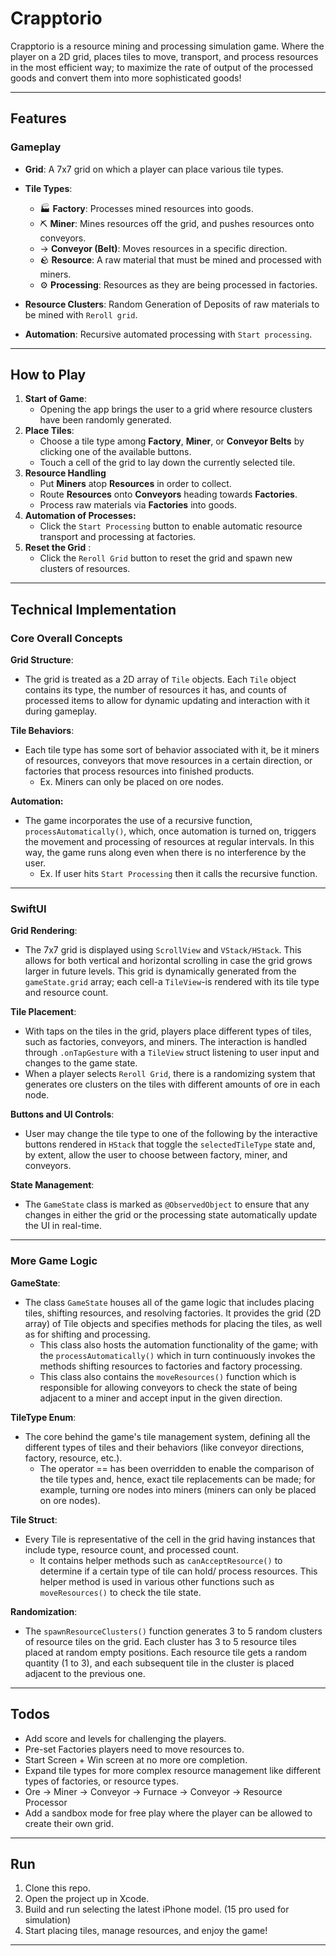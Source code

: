 # **Crapptorio**

Crapptorio is a resource mining and processing simulation game. Where the player on a 2D grid, places tiles to move, transport, and process resources in the most efficient way; to maximize the rate of output of the processed goods and convert them into more sophisticated goods!

---
## Features

### Gameplay

- **Grid**: A 7x7 grid on which a player can place various tile types.

- **Tile Types**:
    - 🏭 **Factory**: Processes mined resources into goods.
    - ⛏️ **Miner**: Mines resources off the grid, and pushes resources onto conveyors.
    - →  **Conveyor (Belt)**: Moves resources in a specific direction.
    - 🪨 **Resource**: A raw material that must be mined and processed with miners.
    - ⚙️ **Processing**: Resources as they are being processed in factories.

- **Resource Clusters**: Random Generation of Deposits of raw materials to be mined with `Reroll grid`.
- **Automation**: Recursive automated processing with `Start processing`.

---

## How to Play

1. **Start of Game**:
	- Opening the app brings the user to a grid where resource clusters have been randomly generated.
2. **Place Tiles**:
	- Choose a tile type among **Factory**, **Miner**, or **Conveyor Belts** by clicking one of the available buttons.
    - Touch a cell of the grid to lay down the currently selected tile.
3. **Resource Handling**
    - Put **Miners** atop **Resources** in order to collect.
    - Route **Resources** onto **Conveyors** heading towards **Factories**.
    - Process raw materials via **Factories** into goods.
4. **Automation of Processes:**
    - Click the `Start Processing` button to enable automatic resource transport and processing at factories.
5. **Reset the Grid** :
    - Click the `Reroll Grid` button to reset the grid and spawn new clusters of resources.

---

## Technical Implementation

### Core Overall Concepts

**Grid Structure**:
- The grid is treated as a 2D array of `Tile` objects. Each `Tile` object contains its type, the number of resources it has, and counts of processed items to allow for dynamic updating and interaction with it during gameplay.

**Tile Behaviors**:
- Each tile type has some sort of behavior associated with it, be it miners of resources, conveyors that move resources in a certain direction, or factories that process resources into finished products.
    - Ex. Miners can only be placed on ore nodes.

**Automation:**
- The game incorporates the use of a recursive function, `processAutomatically()`, which, once automation is turned on, triggers the movement and processing of resources at regular intervals. In this way, the game runs along even when there is no interference by the user.
    - Ex. If user hits `Start Processing` then it calls the recursive function.

---
### **SwiftUI**

**Grid Rendering**:
- The 7x7 grid is displayed using `ScrollView` and `VStack/HStack`. This allows for both vertical and horizontal scrolling in case the grid grows larger in future levels.
This grid is dynamically generated from the `gameState.grid` array; each cell-a `TileView`-is rendered with its tile type and resource count.

**Tile Placement**:
- With taps on the tiles in the grid, players place different types of tiles, such as factories, conveyors, and miners. The interaction is handled through `.onTapGesture` with a `TileView` struct listening to user input and changes to the game state.
- When a player selects `Reroll Grid`, there is a randomizing system that generates ore clusters on the tiles with different amounts of ore in each node.

**Buttons and UI Controls**:
- User may change the tile type to one of the following by the interactive buttons rendered in `HStack` that toggle the `selectedTileType` state and, by extent, allow the user to choose between factory, miner, and conveyors.

**State Management**:
- The `GameState` class is marked as `@ObservedObject` to ensure that any changes in either the grid or the processing state automatically update the UI in real-time.
---

### **More Game Logic**

**GameState**:
- The class `GameState` houses all of the game logic that includes placing tiles, shifting resources, and resolving factories.
It provides the grid (2D array) of Tile objects and specifies methods for placing the tiles, as well as for shifting and processing. 
    - This class also hosts the automation functionality of the game; with the `processAutomatically()` which in turn continuously invokes the methods shifting resources to factories and factory processing.
    - This class also contains the `moveResources()` function which is responsible for allowing conveyors to check the state of being adjacent to a miner and accept input in the given direction.

**TileType Enum**:
- The core behind the game's tile management system, defining all the different types of tiles and their behaviors (like conveyor directions, factory, resource, etc.).
  - The operator == has been overridden to enable the comparison of the tile types and, hence, exact tile replacements can be made; for example, turning ore nodes into miners (miners can only be placed on ore nodes). 

**Tile Struct**:
- Every Tile is representative of the cell in the grid having instances that include type, resource count, and processed count.
    - It contains helper methods such as `canAcceptResource()` to determine if a certain type of tile can hold/ process resources. This helper method is used in various other functions such as `moveResources()` to check the tile state.

**Randomization**:
- The `spawnResourceClusters()` function generates 3 to 5 random clusters of resource tiles on the grid. Each cluster has 3 to 5 resource tiles placed at random empty positions. Each resource tile gets a random quantity (1 to 3), and each subsequent tile in the cluster is placed adjacent to the previous one.

---
## Todos

- Add score and levels for challenging the players.
- Pre-set Factories players need to move resources to.
- Start Screen + Win screen at no more ore completion.
- Expand tile types for more complex resource management like different types of factories, or resource types.
- Ore -> Miner -> Conveyor -> Furnace -> Conveyor -> Resource Processor
- Add a sandbox mode for free play where the player can be allowed to create their own grid.
 
---
 
## Run

1. Clone this repo.
2. Open the project up in Xcode.
3. Build and run selecting the latest iPhone model. (15 pro used for simulation)
4. Start placing tiles, manage resources, and enjoy the game!

---
